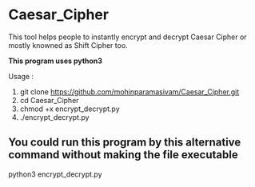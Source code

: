 # Caesar_Cipher

This tool helps people to instantly encrypt and decrypt Caesar Cipher or mostly knowned as Shift Cipher too.

<b> This program uses python3 </b>

Usage : 

1) git clone https://github.com/mohinparamasivam/Caesar_Cipher.git
2) cd Caesar_Cipher
3) chmod +x encrypt_decrypt.py
4) ./encrypt_decrypt.py


<h2> You could run this program by this alternative command without making the file executable</h2>

python3 encrypt_decrypt.py
          
